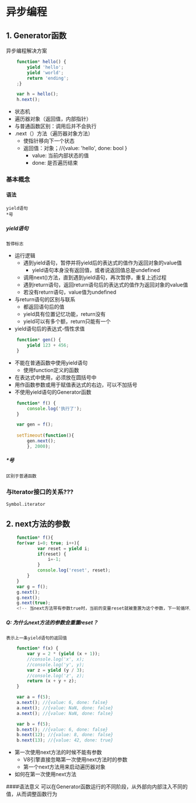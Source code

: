 # 异步编程

## 1. Generator函数

异步编程解决方案
```javascript
    function* hello() {
        yield 'hello';
        yield 'world';
        return 'ending';
    ;}

    var h = hello();
    h.next();
```
* 状态机
* 遍历器对象（返回值，内部指针）
* 与普通函数区别：调用后并不会执行
* .next（）方法（遍历器对象方法）
    - 使指针移向下一个状态
    - 返回值：对象；//{value: 'hello', done: bool }
        + value: 当前内部状态的值 
        + done: 是否遍历结束

### 基本概念

#### 语法
    yield语句
    *号

##### yield语句
    暂停标志

* 运行逻辑
    - 遇到yield语句，暂停并将yield后的表达式的值作为返回对象的value值
        + yield语句本身没有返回值，或者说返回值总是undefined
    - 调用next()方法，直到遇到yield语句，再次暂停，重复上述过程
    - 遇到return语句，返回return语句后的表达式的值作为返回对象的value值
    - 若没有return语句，value值为undefined
* 与return语句的区别与联系
    - 都返回语句后的值
    - yield具有位置记忆功能，return没有
    - yield可以有多个额，return只能有一个
* yield语句后的表达式-惰性求值
```javascript
    function* gen() {
        yield 123 + 456;
    }
```
* 不能在普通函数中使用yield语句
    - 使用function定义的函数
* 在表达式中使用，必须放在圆括号中
* 用作函数参数或用于赋值表达式的右边，可以不加括号
* 不使用yield语句的Generator函数
```javascript
    function* f() {
        console.log('执行了');
    }

    var gen = f();
    
    setTimeout(function(){
        gen.next();
        }, 2000);
```


##### *号
    区别于普通函数

### 与Iterator接口的关系???
    Symbol.iterator

## 2. next方法的参数

```javascript
    function* f(){
    for(var i=0; true; i++){
            var reset = yield i;
            if(reset) {
                i=-1;
            }
            console.log('reset', reset);
        }
    }
    var g = f();
    g.next();
    g.next();
    g.next(true);
    <!-- 当next方法带有参数true时，当前的变量reset就被重置为这个参数，下一轮循环从-1开始 -->
```
##### Q: 为什么next方法的参数会重置reset？
    表示上一条yield语句的返回值

```javascript
    function* f(x) {
        var y = 2 * (yield (x + 1));
        //console.log('x', x);
        //console.log('y', y);
        var z = yield (y / 3);
        //console.log('z', z);
        return (x + y + z);
    }

    var a = f(5);
    a.next(); //{value: 6, done: false}
    a.next(); //{value: NaN, done: false}
    a.next(); //{value: NaN, done: false}

    var b = f(5);
    b.next(); //{value: 6, done: false}
    b.next(12); //{value: 8, done: false}
    b.next(13); //{value: 42, done: true}
```
* 第一次使用next方法的时候不能有参数
    - V8引擎直接忽略第一次使用next方法时的参数
    - 第一个next方法用来启动遍历器对象
* 如何在第一次使用next方法

####语法意义
    可以在Generator函数运行的不同阶段，从外部向内部注入不同的值，从而调整函数行为












